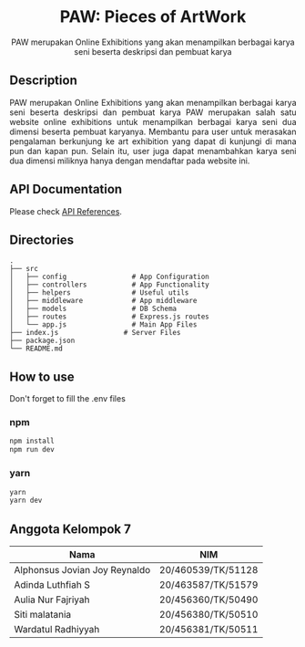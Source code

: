 <h1 align="center">
  PAW: Pieces of ArtWork
</h1>

<p align="center">
  PAW merupakan Online Exhibitions yang akan menampilkan berbagai karya seni beserta deskripsi dan pembuat karya
</p>


## Description

<p align="justify">
PAW merupakan Online Exhibitions yang akan menampilkan berbagai karya seni beserta deskripsi dan pembuat karya
PAW merupakan salah satu website online exhibitions untuk menampilkan berbagai karya seni dua dimensi beserta pembuat karyanya. Membantu para user untuk merasakan pengalaman berkunjung ke art exhibition yang dapat di kunjungi di mana pun dan kapan pun. Selain itu, user juga dapat menambahkan karya seni dua dimensi miliknya hanya dengan mendaftar pada website ini.
</p>

## API Documentation
Please check [API References](https://documenter.getpostman.com/view/17403192/2s83Rwjb7c#1b444c49-cb52-48d0-a546-e70421c09cb5).

## Directories
    .
    ├── src                    
    │   ├── config                # App Configuration
    │   ├── controllers           # App Functionality
    │   ├── helpers               # Useful utils
    │   ├── middleware            # App middleware
    │   ├── models                # DB Schema
    │   ├── routes                # Express.js routes
    │   └── app.js                # Main App Files
    ├── index.js                # Server Files 
    ├── package.json
    └── README.md




## How to use
Don't forget to fill the .env files
### npm
```bash
npm install
npm run dev
```
### yarn
```bash
yarn
yarn dev
```

## Anggota Kelompok 7
Nama  | NIM
------------- | -------------
Alphonsus Jovian Joy Reynaldo   | 20/460539/TK/51128
Adinda Luthfiah S               | 20/463587/TK/51579
Aulia Nur Fajriyah              | 20/456360/TK/50490
Siti malatania                  | 20/456380/TK/50510
Wardatul Radhiyyah              | 20/456381/TK/50511

